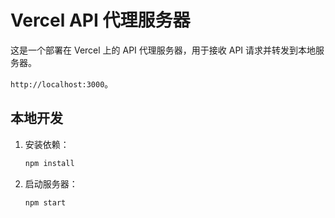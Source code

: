 # Vercel API 代理服务器

这是一个部署在 Vercel 上的 API 代理服务器，用于接收 API 请求并转发到本地服务器。

 `http://localhost:3000`。

## 本地开发

1. 安装依赖：
   ```bash
   npm install
   ```

2. 启动服务器：
   ```bash
   npm start
   ```

